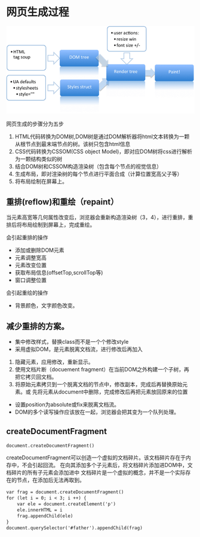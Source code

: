 # 网页生成过程

![image](./img.png)

网页生成的步骤分为五步
1. HTML代码转换为DOM树,DOM树是通过DOM解析器将html文本转换为一颗从根节点到最末端节点的树。该树只包含html信息
2. CSS代码转换为CSSOM(CSS object Model)，即对应DOM树将css进行解析为一颗结构类似的树
3. 结合DOM树和CSSOM构造渲染树（包含每个节点的视觉信息）
4. 生成布局，即对渲染树的每个节点进行平面合成（计算位置宽高父子等）
5. 将布局绘制在屏幕上。

## 重排(reflow)和重绘（repaint）

当元素高宽等几何属性改变后，浏览器会重新构造渲染树（3，4），进行重排，重排后将布局绘制到屏幕上，完成重绘。

会引起重排的操作
- 添加或删除DOM元素
- 元素调整宽高
- 元素改变位置
- 获取布局信息(offsetTop,scrollTop等)
- 窗口调整位置

会引起重绘的操作
- 背景颜色，文字颜色改变。

## 减少重排的方案。

- 集中修改样式，替换class而不是一个个修改style
- 采用虚拟DOM，是元素脱离文档流，进行修改后再加入
1. 隐藏元素，应用修改，重新显示。
2. 使用文档片断（docuement fragment）在当前DOM之外构建一个子树，再把它拷贝回文档。
3. 将原始元素拷贝到一个脱离文档的节点中，修改副本，完成后再替换原始元素。或 先将元素从document中删除，完成修改后再把元素放回原来的位置
- 设置position为absolute或fix来脱离文档流。
- DOM的多个读写操作应该放在一起，浏览器会把其变为一个队列处理。

## createDocumentFragment

```
document.createDocumentFragment()
```

createDocumentFragment可以创造一个虚拟的文档碎片。该文档碎片存在于内存中，不会引起回流。
在向其添加多个子元素后，将文档碎片添加进DOM中，文档碎片的所有子元素会添加进中
文档碎片是一个虚拟的概念，并不是一个实际存在的节点，在添加后无法再取到。

```
var frag = document.createDocumentFragment()
for (let i = 0; i < 3; i ++) {
    var ele = document.createElement('p')
    ele.innerHTML = i
    frag.appendChild(ele)
}
document.querySelector('#father').appendChild(frag)
```